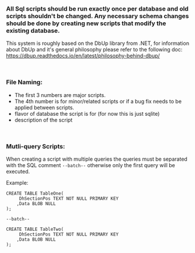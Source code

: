 
### All Sql scripts should be run exactly once per database and old scripts shouldn't be changed. Any necessary schema changes should be done by creating new scripts that modify the existing database.

This system is roughly based on the DbUp library from .NET, for information about DbUp and it's general philosophy please refer to the following doc:
https://dbup.readthedocs.io/en/latest/philosophy-behind-dbup/

<br>

### File Naming:
- The first 3 numbers are major scripts.
- The 4th number is for minor/related scripts or if a bug fix needs to be applied between scripts.
- flavor of database the script is for (for now this is just sqlite)
- description of the script

<br>

### Mutli-query Scripts: 
When creating a script with multiple queries the queries must be separated with the SQL comment `--batch--` otherwise only the first query will be executed.

Example:
```roomsql
CREATE TABLE TableOne(
     DhSectionPos TEXT NOT NULL PRIMARY KEY 
    ,Data BLOB NULL
);

--batch--

CREATE TABLE TableTwo(
     DhSectionPos TEXT NOT NULL PRIMARY KEY 
    ,Data BLOB NULL
);
```
